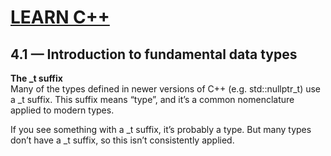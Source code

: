 # [LEARN C++](https://www.learncpp.com/)


## 4.1 — Introduction to fundamental data types

**The _t suffix**\
Many of the types defined in newer versions of C++ (e.g. std::nullptr_t) use a _t suffix. This suffix means “type”, and it’s a common nomenclature applied to modern types.

If you see something with a _t suffix, it’s probably a type. But many types don’t have a _t suffix, so this isn’t consistently applied.
































